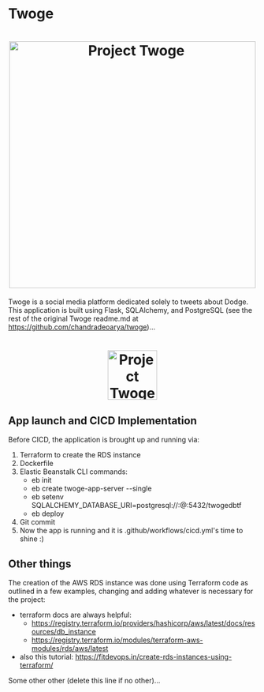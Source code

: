 # **Twoge**

<h1 align="center">
	<img
		width="500"
		alt="Project Twoge"
		src="./static/img/twoge-cover.png">
</h1>

Twoge is a social media platform dedicated solely to tweets about Dodge. This application is built using Flask, SQLAlchemy, and PostgreSQL (see the rest of the original Twoge readme.md at https://github.com/chandradeoarya/twoge)...

<h1 align="center">
	<img
		width="100"
		alt="Project Twoge"
		src="./static/img/twoge.png">
</h1>

## App launch and CICD Implementation
Before CICD, the application is brought up and running via:
1. Terraform to create the RDS instance
2. Dockerfile
3. Elastic Beanstalk CLI commands:
 	- eb init
 	- eb create twoge-app-server --single
 	- eb setenv SQLALCHEMY_DATABASE_URI=postgresql://<user>:<password>@<path-to-db-host>:5432/twogedbtf
 	- eb deploy
4. Git commit
5. Now the app is running and it is .github/workflows/cicd.yml's time to shine :)
	

## Other things
The creation of the AWS RDS instance was done using Terraform code as outlined in a few examples, changing and adding whatever is necessary for the project:
- terraform docs are always helpful: 
	- https://registry.terraform.io/providers/hashicorp/aws/latest/docs/resources/db_instance
	- https://registry.terraform.io/modules/terraform-aws-modules/rds/aws/latest
- also this tutorial: https://fitdevops.in/create-rds-instances-using-terraform/

Some other other (delete this line if no other)...

